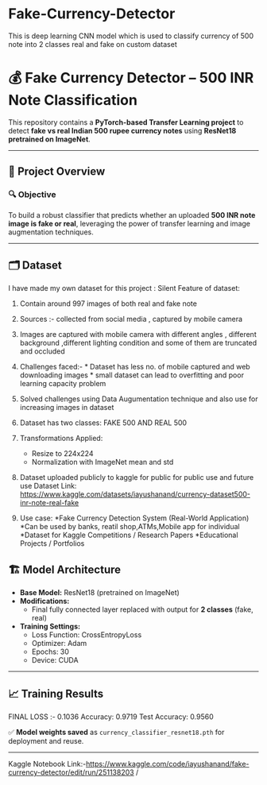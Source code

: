 # Fake-Currency-Detector
This is  deep learning CNN model which is  used to  classify currency of 500 note into 2 classes real and fake  on custom dataset
# 💰 Fake Currency Detector – 500 INR Note Classification

This repository contains a **PyTorch-based Transfer Learning project** to detect **fake vs real Indian 500 rupee currency notes** using **ResNet18 pretrained on ImageNet**.

---

## 🚀 Project Overview

### 🔍 Objective

To build a robust classifier that predicts whether an uploaded **500 INR note image is fake or real**, leveraging the power of transfer learning and image augmentation techniques.

---

## 🗂️ Dataset
 I have made my own dataset for this project :
 Silent Feature of dataset:
 1. Contain around 997 images of both real and fake note
 2. Sources :- collected from social media , captured by mobile camera
 3. Images are captured with mobile camera with different angles , different background ,different lighting condition and some of them are truncated and occluded
 4. Challenges faced:-  * Dataset has less no. of  mobile captured and web downloading images
                        * small dataset can lead to overfitting and poor learning capacity problem
 6. Solved challenges using Data Augumentation technique  and also use for increasing images in dataset
 6. Dataset has two classes: FAKE 500 AND REAL 500
 7. Transformations Applied:
       - Resize to 224x224
       - Normalization with ImageNet mean and std
 8. Dataset uploaded publicly to kaggle for public for public use and future use
     Dataset Link: [https://www.kaggle.com/datasets/iayushanand/currency-dataset500-inr-note-real-fake ](url)

 9. Use case:
      *Fake Currency Detection System (Real-World Application)
      *Can be used by banks, reatil shop,ATMs,Mobile app for individual
      *Dataset for Kaggle Competitions / Research Papers
      *Educational Projects / Portfolios
## 🏗️ Model Architecture

- **Base Model:** ResNet18 (pretrained on ImageNet)
- **Modifications:**
  - Final fully connected layer replaced with output for **2 classes** (fake, real)
- **Training Settings:**
  - Loss Function: CrossEntropyLoss
  - Optimizer: Adam
  - Epochs: 30
  - Device: CUDA 

---

## 📈 Training Results

FINAL LOSS :- 0.1036
Accuracy: 0.9719
Test Accuracy: 0.9560

✅ **Model weights saved** as `currency_classifier_resnet18.pth` for deployment and reuse.

---
Kaggle Notebook Link:-https://www.kaggle.com/code/iayushanand/fake-currency-detector/edit/run/251138203 /

